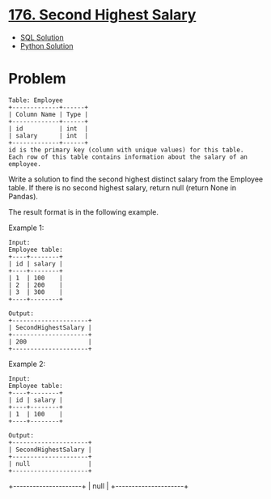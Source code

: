 # [176. Second Highest Salary](https://leetcode.com/problems/second-highest-salary/description/)

* [SQL Solution](https://leetcode.com/problems/second-highest-salary/solutions/7167147/2-approaches-cte-and-subquery-by-atamalu-iokp/)
* [Python Solution](https://leetcode.com/problems/second-highest-salary/solutions/7167170/pandas-solution-by-atamalu123-pvis/)

# Problem

```
Table: Employee
+-------------+------+
| Column Name | Type |
+-------------+------+
| id          | int  |
| salary      | int  |
+-------------+------+
id is the primary key (column with unique values) for this table.
Each row of this table contains information about the salary of an employee.
```

Write a solution to find the second highest distinct salary from the Employee table. If there is no second highest salary, return null (return None in Pandas).

The result format is in the following example.

Example 1:
```
Input: 
Employee table:
+----+--------+
| id | salary |
+----+--------+
| 1  | 100    |
| 2  | 200    |
| 3  | 300    |
+----+--------+
```
```
Output: 
+---------------------+
| SecondHighestSalary |
+---------------------+
| 200                 |
+---------------------+
```

Example 2:

```
Input: 
Employee table:
+----+--------+
| id | salary |
+----+--------+
| 1  | 100    |
+----+--------+
```
```
Output: 
+---------------------+
| SecondHighestSalary |
+---------------------+
| null                |
+---------------------+
```
+---------------------+
| null                |
+---------------------+
